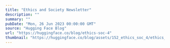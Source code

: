 ```yaml
---
title: "Ethics and Society Newsletter"
description: ""
summary: ""
pubDate: "Mon, 26 Jun 2023 00:00:00 GMT"
source: "Hugging Face Blog"
url: "https://huggingface.co/blog/ethics-soc-4"
thumbnail: "https://huggingface.co/blog/assets/152_ethics_soc_4/ethics_4_thumbnail.png"
---
```


